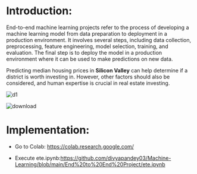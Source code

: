  # Introduction:
 
 End-to-end machine learning projects refer to the process of developing a machine learning model from data preparation to deployment in a production environment. It involves several steps, including data collection, preprocessing, feature engineering, model selection, training, and evaluation. The final step is to deploy the model in a production environment where it can be used to make predictions on new data.

Predicting median housing prices in **Silicon Valley** can help determine if a district is worth investing in. However, other factors should also be considered, and human expertise is crucial in real estate investing.


![d1](https://user-images.githubusercontent.com/23255126/219971931-a20a05b8-0dfc-4f2f-88d8-01bf5279aefe.jpg)



![download](https://user-images.githubusercontent.com/23255126/219971839-e122ab66-1045-445d-9dcb-f1c847336a22.png)


# Implementation:

- Go to Colab: https://colab.research.google.com/

- Execute ete.ipynb:https://github.com/divyapandey03/Machine-Learning/blob/main/End%20to%20End%20Project/ete.ipynb
